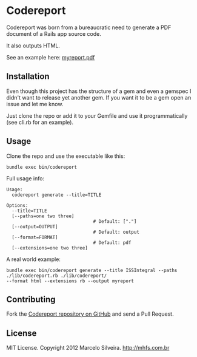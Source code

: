 # Codereport

Codereport was born from a bureaucratic need to generate a PDF document
of a Rails app source code.

It also outputs HTML.

See an example here: [myreport.pdf](http://f.cl.ly/items/0D3k2L3y433e0m2I2b3V/myreport.pdf)

## Installation

Even though this project has the structure of a gem and even a gemspec I
didn't want to release yet another gem. If you want it to be a gem open an
issue and let me know.

Just clone the repo or add it to your Gemfile and use it
programmatically (see cli.rb for an example).

## Usage

Clone the repo and use the executable like this:

```
bundle exec bin/codereport
```

Full usage info:

```
Usage:
  codereport generate --title=TITLE

Options:
  --title=TITLE
  [--paths=one two three]
                                # Default: ["."]
  [--output=OUTPUT]
                                # Default: output
  [--format=FORMAT]
                                # Default: pdf
  [--extensions=one two three]
```

A real world example:

```
bundle exec bin/codereport generate --title ISSIntegral --paths ./lib/codereport.rb ./lib/codereport/
--format html --extensions rb --output myreport
```

## Contributing

Fork the [Codereport repository on GitHub](https://github.com/mhfs/codereport)
and send a Pull Request.

## License

MIT License. Copyright 2012 Marcelo Silveira. http://mhfs.com.br
